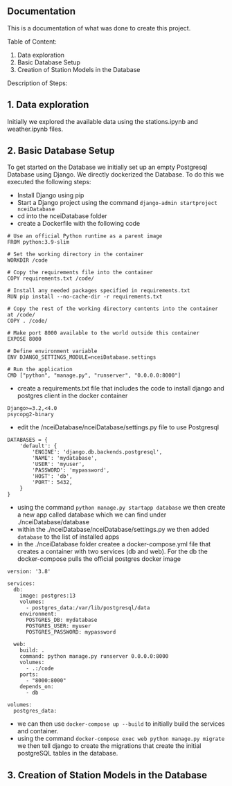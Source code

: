 ## Documentation

This is a documentation of what was done to create this project.

Table of Content:

1. Data exploration
2. Basic Database Setup
3. Creation of Station Models in the Database

Description of Steps:

## 1. Data exploration

Initially we explored the available data using the stations.ipynb and weather.ipynb files.

## 2. Basic Database Setup

To get started on the Database we initially set up an empty Postgresql Database using Django.
We directly dockerized the Database.
To do this we executed the following steps:

- Install Django using pip
- Start a Django project using the command `django-admin startproject nceiDatabase`
- cd into the nceiDatabase folder
- create a Dockerfile with the following code

```
# Use an official Python runtime as a parent image
FROM python:3.9-slim

# Set the working directory in the container
WORKDIR /code

# Copy the requirements file into the container
COPY requirements.txt /code/

# Install any needed packages specified in requirements.txt
RUN pip install --no-cache-dir -r requirements.txt

# Copy the rest of the working directory contents into the container at /code/
COPY . /code/

# Make port 8000 available to the world outside this container
EXPOSE 8000

# Define environment variable
ENV DJANGO_SETTINGS_MODULE=nceiDatabase.settings

# Run the application
CMD ["python", "manage.py", "runserver", "0.0.0.0:8000"]

```

- create a requirements.txt file that includes the code to install django and postgres client in the docker container

```
Django>=3.2,<4.0
psycopg2-binary
```

- edit the /nceiDatabase/nceiDatabase/settings.py file to use Postgresql

```
DATABASES = {
    'default': {
        'ENGINE': 'django.db.backends.postgresql',
        'NAME': 'mydatabase',
        'USER': 'myuser',
        'PASSWORD': 'mypassword',
        'HOST': 'db',
        'PORT': 5432,
    }
}
```

- using the command `python manage.py startapp database` we then create a new app called database which we can find
  under ./nceiDatabase/database
- within the ./nceiDatabase/nceiDatabase/settings.py we then added `database` to the list of installed apps
- in the ./nceiDatabase folder createe a docker-compose.yml file that creates a container with two services (db and
  web). For the db the docker-compose pulls the official postgres docker image

```
version: '3.8'

services:
  db:
    image: postgres:13
    volumes:
      - postgres_data:/var/lib/postgresql/data
    environment:
      POSTGRES_DB: mydatabase
      POSTGRES_USER: myuser
      POSTGRES_PASSWORD: mypassword

  web:
    build: .
    command: python manage.py runserver 0.0.0.0:8000
    volumes:
      - .:/code
    ports:
      - "8000:8000"
    depends_on:
      - db

volumes:
  postgres_data:

```

- we can then use `docker-compose up --build` to initially build the services and container.
- using the command `docker-compose exec web python manage.py migrate` we then tell django to create the migrations that
  create the initial postgreSQL tables in the database.

## 3. Creation of Station Models in the Database

